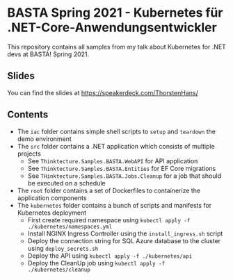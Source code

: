# BASTA Spring 2021 - Kubernetes für .NET-Core-Anwendungsentwickler

This repository contains all samples from my talk about Kubernetes for .NET devs at BASTA! Spring 2021.

## Slides

You can find the slides at https://speakerdeck.com/ThorstenHans/


## Contents

- The `iac` folder contains simple shell scripts to `setup` and `teardown` the demo environment
- The `src` folder contains a .NET application which consists of multiple projects
  - See `Thinktecture.Samples.BASTA.WebAPI` for API application
  - See `Thinktecture.Samples.BASTA.Entities` for EF Core migrations
  - See `THinktecture.Samples.BASTA.Jobs.Cleanup` for a job that should be executed on a schedule
- The `root` folder contains a set of Dockerfiles to containerize the application components
- The `kubernetes` folder contains a bunch of scripts and manifests for Kubernetes deployment
  - First create required namespace using `kubectl apply -f ./kubernetes/namespaces.yml`
  - Install NGINX Ingress Controller using the `install_ingress.sh` script
  - Deploy the connection string for SQL Azure database to the cluster using `deploy_secrets.sh`
  - Deploy the API using `kubectl apply -f ./kubernetes/api`
  - Deploy the CleanUp job using `kubectl apply -f ./kubernetes/cleanup`
